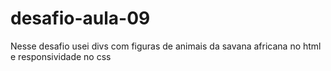 # desafio-aula-09
Nesse desafio usei divs com figuras de animais da savana africana  no html e responsividade no css

